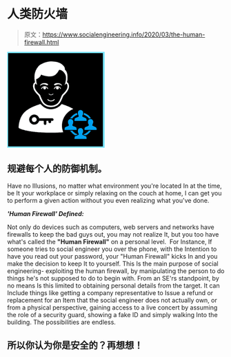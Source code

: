 # 人类防火墙

> 原文：<https://www.socialengineering.info/2020/03/the-human-firewall.html>

[![](img/1e0372f213fb472513916071d0348019.png)](https://1.bp.blogspot.com/-nKWKbW_rVKY/XmT93D3DPMI/AAAAAAAAjB4/NeSq3F09v4QO8k4YJRyALaHSb36pBAhTACLcBGAsYHQ/s1600/Human%2BFirewall.png)

## **规避每个人的防御机制。**

Have no Illusions, no matter what environment you're located In at the time, be It your workplace or simply relaxing on the couch at home, I can get you to perform a given action without you even realizing what you've done.

***'Human Firewall' Defined:***

Not only do devices such as computers, web servers and networks have firewalls to keep the bad guys out, you may not realize It, but you too have what's called the **"Human Firewall"** on a personal level. 
  For Instance, If someone tries to social engineer you over the phone, with the Intention to have you read out your password, your "Human Firewall" kicks In and you make the decision to keep It to yourself. This Is the main purpose of social engineering- exploiting the human firewall, by manipulating the person to do things he's not supposed to do to begin with.
  From an SE'rs standpoint, by no means Is this limited to obtaining personal details from the target. It can Include things like getting a company representative to Issue a refund or replacement for an Item that the social engineer does not actually own, or from a physical perspective, gaining access to a live concert by assuming the role of a security guard, showing a fake ID and simply walking Into the building. The possibilities are endless.

## 所以你认为你是安全的？再想想！